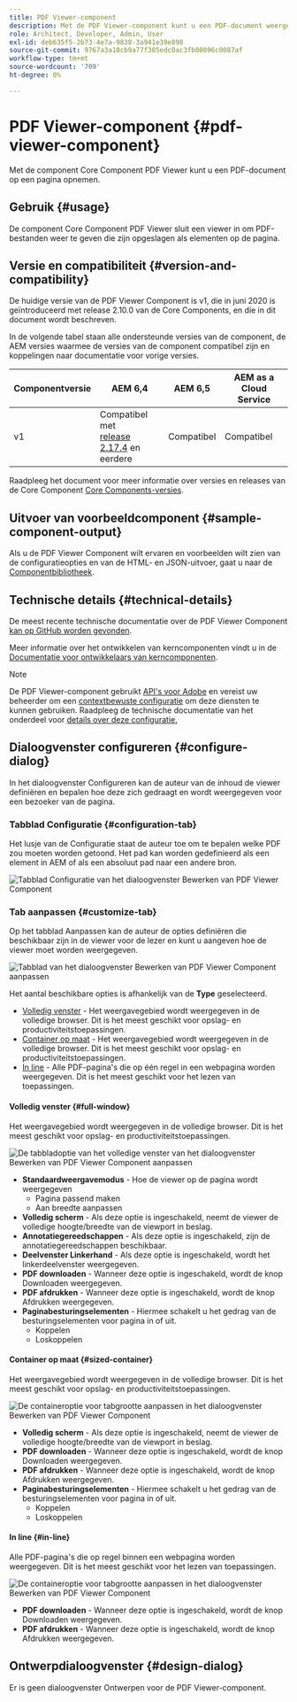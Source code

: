 ```yaml
---
title: PDF Viewer-component
description: Met de PDF Viewer-component kunt u een PDF-document weergeven.
role: Architect, Developer, Admin, User
exl-id: deb635f5-2b73-4e7a-9838-3a941e39e898
source-git-commit: 9767a3a10cb9a77f385edc0ac3fb00096c0087af
workflow-type: tm+mt
source-wordcount: '709'
ht-degree: 0%

---
```


# PDF Viewer-component {#pdf-viewer-component}

Met de component Core Component PDF Viewer kunt u een PDF-document op een pagina opnemen.

## Gebruik {#usage}

De component Core Component PDF Viewer sluit een viewer in om PDF-bestanden weer te geven die zijn opgeslagen als elementen op de pagina.

## Versie en compatibiliteit {#version-and-compatibility}

De huidige versie van de PDF Viewer Component is v1, die in juni 2020 is geïntroduceerd met release 2.10.0 van de Core Components, en die in dit document wordt beschreven.

In de volgende tabel staan alle ondersteunde versies van de component, de AEM versies waarmee de versies van de component compatibel zijn en koppelingen naar documentatie voor vorige versies.

| Componentversie | AEM 6,4 | AEM 6,5 | AEM as a Cloud Service |
|--- |--- |---|---|
| v1 | Compatibel met<br>[release 2.17.4](/help/versions.md) en eerdere | Compatibel | Compatibel |

Raadpleeg het document voor meer informatie over versies en releases van de Core Component [Core Components-versies](/help/versions.md).

## Uitvoer van voorbeeldcomponent {#sample-component-output}

Als u de PDF Viewer Component wilt ervaren en voorbeelden wilt zien van de configuratieopties en van de HTML- en JSON-uitvoer, gaat u naar de [Componentbibliotheek](https://adobe.com/go/aem_cmp_library_pdfviewer).

## Technische details {#technical-details}

De meest recente technische documentatie over de PDF Viewer Component [kan op GitHub worden gevonden](https://adobe.com/go/aem_cmp_tech_pdfviewer_v1).

Meer informatie over het ontwikkelen van kerncomponenten vindt u in de [Documentatie voor ontwikkelaars van kerncomponenten](/help/developing/overview.md).

>[!NOTE]
>
>De PDF Viewer-component gebruikt [API&#39;s voor Adobe](https://www.adobe.io/apis/documentcloud/dcsdk.html) en vereist uw beheerder om een [contextbewuste configuratie](/help/developing/context-aware-configs.md) om deze diensten te kunnen gebruiken. Raadpleeg de technische documentatie van het onderdeel voor [details over deze configuratie.](https://github.com/adobe/aem-core-wcm-components/tree/master/content/src/content/jcr_root/apps/core/wcm/components/pdfviewer/v1/pdfviewer#context-aware-config)

## Dialoogvenster configureren {#configure-dialog}

In het dialoogvenster Configureren kan de auteur van de inhoud de viewer definiëren en bepalen hoe deze zich gedraagt en wordt weergegeven voor een bezoeker van de pagina.

### Tabblad Configuratie {#configuration-tab}

Het lusje van de Configuratie staat de auteur toe om te bepalen welke PDF zou moeten worden getoond. Het pad kan worden gedefinieerd als een element in AEM of als een absoluut pad naar een andere bron.

![Tabblad Configuratie van het dialoogvenster Bewerken van PDF Viewer Component](/help/assets/pdf-viewer-edit-configuration.png)

### Tab aanpassen {#customize-tab}

Op het tabblad Aanpassen kan de auteur de opties definiëren die beschikbaar zijn in de viewer voor de lezer en kunt u aangeven hoe de viewer moet worden weergegeven.

![Tabblad van het dialoogvenster Bewerken van PDF Viewer Component aanpassen](/help/assets/pdf-viewer-edit-customize.png)

Het aantal beschikbare opties is afhankelijk van de **Type** geselecteerd.

* [Volledig venster](#full-window) - Het weergavegebied wordt weergegeven in de volledige browser. Dit is het meest geschikt voor opslag- en productiviteitstoepassingen.
* [Container op maat](#sized-container) - Het weergavegebied wordt weergegeven in de volledige browser. Dit is het meest geschikt voor opslag- en productiviteitstoepassingen.
* [In line](#in-line) - Alle PDF-pagina&#39;s die op één regel in een webpagina worden weergegeven. Dit is het meest geschikt voor het lezen van toepassingen.

#### Volledig venster {#full-window}

Het weergavegebied wordt weergegeven in de volledige browser. Dit is het meest geschikt voor opslag- en productiviteitstoepassingen.

![De tabbladoptie van het volledige venster van het dialoogvenster Bewerken van PDF Viewer Component aanpassen](/help/assets/pdf-viewer-edit-customize-full.png)

* **Standaardweergavemodus** - Hoe de viewer op de pagina wordt weergegeven
   * Pagina passend maken
   * Aan breedte aanpassen
* **Volledig scherm** - Als deze optie is ingeschakeld, neemt de viewer de volledige hoogte/breedte van de viewport in beslag.
* **Annotatiegereedschappen** - Als deze optie is ingeschakeld, zijn de annotatiegereedschappen beschikbaar.
* **Deelvenster Linkerhand** - Als deze optie is ingeschakeld, wordt het linkerdeelvenster weergegeven.
* **PDF downloaden** - Wanneer deze optie is ingeschakeld, wordt de knop Downloaden weergegeven.
* **PDF afdrukken** - Wanneer deze optie is ingeschakeld, wordt de knop Afdrukken weergegeven.
* **Paginabesturingselementen** - Hiermee schakelt u het gedrag van de besturingselementen voor pagina in of uit.
   * Koppelen
   * Loskoppelen

#### Container op maat {#sized-container}

Het weergavegebied wordt weergegeven in de volledige browser. Dit is het meest geschikt voor opslag- en productiviteitstoepassingen.

![De containeroptie voor tabgrootte aanpassen in het dialoogvenster Bewerken van PDF Viewer Component](/help/assets/pdf-viewer-edit-customize-sized-container.png)

* **Volledig scherm** - Als deze optie is ingeschakeld, neemt de viewer de volledige hoogte/breedte van de viewport in beslag.
* **PDF downloaden** - Wanneer deze optie is ingeschakeld, wordt de knop Downloaden weergegeven.
* **PDF afdrukken** - Wanneer deze optie is ingeschakeld, wordt de knop Afdrukken weergegeven.
* **Paginabesturingselementen** - Hiermee schakelt u het gedrag van de besturingselementen voor pagina in of uit.
   * Koppelen
   * Loskoppelen

#### In line {#in-line}

Alle PDF-pagina&#39;s die op regel binnen een webpagina worden weergegeven. Dit is het meest geschikt voor het lezen van toepassingen.

![De containeroptie voor tabgrootte aanpassen in het dialoogvenster Bewerken van PDF Viewer Component](/help/assets/pdf-viewer-edit-customize-inline.png)

* **PDF downloaden** - Wanneer deze optie is ingeschakeld, wordt de knop Downloaden weergegeven.
* **PDF afdrukken** - Wanneer deze optie is ingeschakeld, wordt de knop Afdrukken weergegeven.

## Ontwerpdialoogvenster {#design-dialog}

Er is geen dialoogvenster Ontwerpen voor de PDF Viewer-component.
